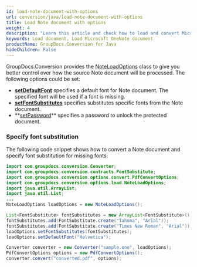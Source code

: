 ```yaml
---
id: load-note-document-with-options
url: conversion/java/load-note-document-with-options
title: Load Note document with options
weight: 4
description: "Learn this article and check how to load and convert Microsoft OneNote documents with advanced options using GroupDocs.Conversion for Java API."
keywords: Load document, Load Microsoft OneNote document
productName: GroupDocs.Conversion for Java
hideChildren: False
---
```

GroupDocs.Conversion provides the [NoteLoadOptions](https://reference.groupdocs.com/java/conversion/com.groupdocs.conversion.options.load/NoteLoadOptions) class to give you better control over how the source Note document will be processed. The following options could be set:

*   **[setDefaultFont](https://reference.groupdocs.com/java/conversion/com.groupdocs.conversion.options.load/NoteLoadOptions#setDefaultFont(java.lang.String))** specifies a default font for Note document. The specified font will be used if a font is missing.
*   **[setFontSubstitutes](https://reference.groupdocs.com/java/conversion/com.groupdocs.conversion.options.load/NoteLoadOptions#setFontSubstitutes(java.util.List))** specifies substitutes specific fonts from the Note document.
*   **[setPassword](https://reference.groupdocs.com/java/conversion/com.groupdocs.conversion.options.load/NoteLoadOptions#setPassword(java.lang.String))** specifies a password to unlock the protected document.

### Specify font substitution

The following code snippet shows how to convert a Note document and specify font substitution for missing fonts:

```java
import com.groupdocs.conversion.Converter;
import com.groupdocs.conversion.contracts.FontSubstitute;
import com.groupdocs.conversion.options.convert.PdfConvertOptions;
import com.groupdocs.conversion.options.load.NoteLoadOptions;
import java.util.ArrayList;
import java.util.List;
...
NoteLoadOptions loadOptions = new NoteLoadOptions();

List<FontSubstitute> fontSubstitutes = new ArrayList<FontSubstitute>();
fontSubstitutes.add(FontSubstitute.create("Tahoma", "Arial"));
fontSubstitutes.add(FontSubstitute.create("Times New Roman", "Arial"));
loadOptions.setFontSubstitutes(fontSubstitutes);
loadOptions.setDefaultFont("Helvetica");

Converter converter = new Converter("sample.one", loadOptions);
PdfConvertOptions options = new PdfConvertOptions();
converter.convert("converted.pdf", options);
```
